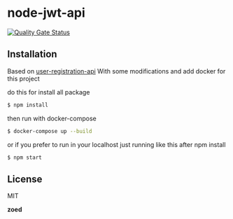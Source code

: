 #  node-jwt-api

[![Quality Gate Status](https://sonarcloud.io/api/project_badges/measure?project=zoedaemon_node-jwt-api&metric=alert_status)](https://sonarcloud.io/dashboard?id=zoedaemon_node-jwt-api)

## Installation
Based on [user-registration-api](https://github.com/fatukunda/user-registration-api)
With some modifications and add docker for this project 

do this for install all package 
```sh
$ npm install
```
then run with docker-compose
```sh
$ docker-compose up --build
``` 

or if you prefer to run in your localhost just running like this
after npm install
```sh
$ npm start
```

License
----
MIT

**zoed**

[//]: # (These are reference links used in the body of this note and get stripped out when the markdown processor does its job. There is no need to format nicely because it shouldn't be seen. Thanks SO - http://stackoverflow.com/questions/4823468/store-comments-in-markdown-syntax)
